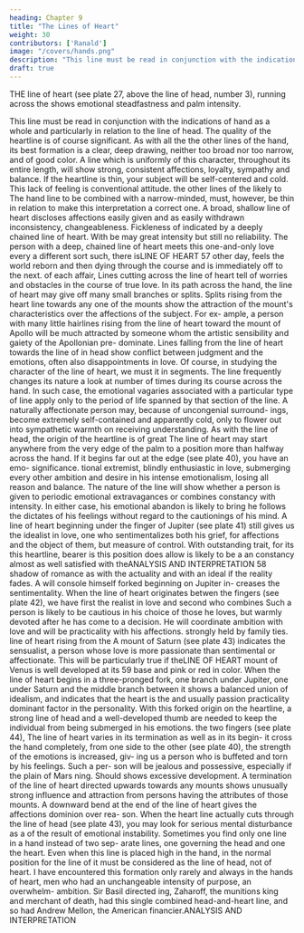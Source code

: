 ```yaml
---
heading: Chapter 9
title: "The Lines of Heart"
weight: 30
contributors: ['Ranald']
image: "/covers/hands.png"
description: "This line must be read in conjunction with the indications of hand as a whole and particularly in relation to the line of head"
draft: true
---
```



THE line of heart (see plate 27,
above the line of head,
number
3), running across the
shows emotional steadfastness and
palm
intensity.

This line must be read in conjunction with the indications of hand as a whole and particularly in relation to the line of head.
The quality of the heartline is of course significant. As with all
the
the
other lines of the hand, its best formation is a clear, deep drawing,
neither too broad nor too narrow, and of good color. A line which is
uniformly of this character, throughout
its
entire length, will
show
strong, consistent affections, loyalty, sympathy and balance.
If the heartline is thin, your subject will be self-centered and cold.
This lack of feeling
is
conventional attitude.
the other lines of the
likely to
The
hand
line
to
be combined with a narrow-minded,
must, however, be thin in relation to
make
this interpretation a correct one.
A
broad, shallow line of heart discloses affections easily given and
as easily withdrawn
inconsistency, changeableness. Fickleness of
indicated by a deeply chained line of heart. With
be
may
great intensity but still no reliability. The person
with a deep, chained line of heart meets this one-and-only love every
a different sort
such, there
isLINE OF HEART
57
other day, feels the world reborn and then dying through the course
and is immediately off to the next.
of each affair,
Lines cutting across the line of heart
tell
of worries
and obstacles
in the course of true love. In its
path across the hand, the line of
heart may give off many small branches or splits. Splits rising from
the heart line towards any one of the mounts show the attraction of
the mount's characteristics over the affections of the subject. For ex-
ample, a person with many little hairlines rising from the line of
heart toward the mount of Apollo will be much attracted by someone
whom the artistic sensibility and gaiety of the Apollonian pre-
dominate. Lines falling from the line of heart towards the line of
in
head show
conflict
between judgment and the emotions, often also
disappointments in love.
Of
course, in studying the character of the line of heart, we must
it in segments. The line frequently changes its nature a
look at
number
of times during its course across the hand. In such case, the
emotional vagaries associated with a particular type of line apply
only to the period of
life
spanned by that section of the
line.
A
naturally affectionate person may, because of uncongenial surround-
ings, become extremely self-contained and apparently cold, only to
flower out into sympathetic warmth on receiving understanding.
As with the line of head, the origin of the heartline is of great
The line of heart may start anywhere from the very
edge of the palm to a position more than halfway across the hand.
If it begins far out at the edge (see plate 40), you have an emo-
significance.
tional extremist, blindly enthusiastic in love, submerging every other
ambition and desire in his intense emotionalism, losing all reason
and balance. The nature of the line will show whether a person is
given to periodic emotional extravagances or combines constancy with
intensity. In either case, his emotional abandon is likely to bring
he follows the dictates of his feelings without regard to the
cautionings of his mind.
A line of heart beginning under the finger of Jupiter (see plate 41)
still gives us the idealist in love, one who sentimentalizes both his
grief, for
affections
and the object of them, but
measure of control. With
outstanding
trait, for its
this heartline,
bearer
is
this position does allow
is
likely to be
a
an
constancy
almost as well satisfied with theANALYSIS AND INTERPRETATION
58
shadow
of
romance as with the actuality and
with an ideal
if
the reality fades.
A
will console himself
forked beginning on Jupiter in-
creases the sentimentality.
When the line of heart originates betwen the
fingers
(see plate 42),
we have
first
the realist in love
and second
who combines
Such a person is likely to be cautious
in his choice of those he loves, but warmly devoted after he has come
to a decision. He will coordinate ambition with love and will be
practicality with his affections.
strongly held by family ties.
line of heart rising from the
A
mount of Saturn (see plate 43)
indicates the sensualist, a person whose love is more passionate than
sentimental or affectionate. This will be particularly true if theLINE OF HEART
mount
of
Venus
is
well developed at
its
59
base and pink or red in color.
When
the line of heart begins in a three-pronged fork, one branch
under Jupiter, one under Saturn and the middle branch between
it shows a balanced union of idealism,
and
indicates that the heart is the
and
usually
passion
practicality
dominant factor in the personality. With this forked origin on the
heartline, a strong line of head and a well-developed thumb are
needed to keep the individual from being submerged in his emotions.
the two fingers (see plate 44),
The
line of heart varies in its termination as well as in its begin-
it cross the hand completely, from one side to the
other (see plate 40), the strength of the emotions is increased, giv-
ing us a person who is buffeted and torn by his feelings. Such a per-
son will be jealous and possessive, especially if the plain of Mars
ning. Should
shows excessive development.
A
termination of the line of heart directed upwards towards any
mounts shows unusually strong influence and attraction from
persons having the attributes of those mounts. A downward bend at
the end of the line of heart gives the affections dominion over rea-
son. When the heart line actually cuts through the line of head
(see plate 43), you may look for serious mental disturbance as a
of the
result of emotional instability.
Sometimes you find only one line in a hand instead of two sep-
arate lines, one governing the head and one the heart. Even when this
line is placed high in the hand, in the normal position for the line of
it must be considered as the line of head, not of heart. I have
encountered this formation only rarely and always in the hands of
heart,
men who had an unchangeable
intensity of purpose, an overwhelm-
ambition.
Sir
Basil
directed
ing,
Zaharoff, the munitions king and
merchant of death, had this single combined head-and-heart line,
and so had Andrew Mellon, the American
financier.ANALYSIS AND INTERPRETATION
